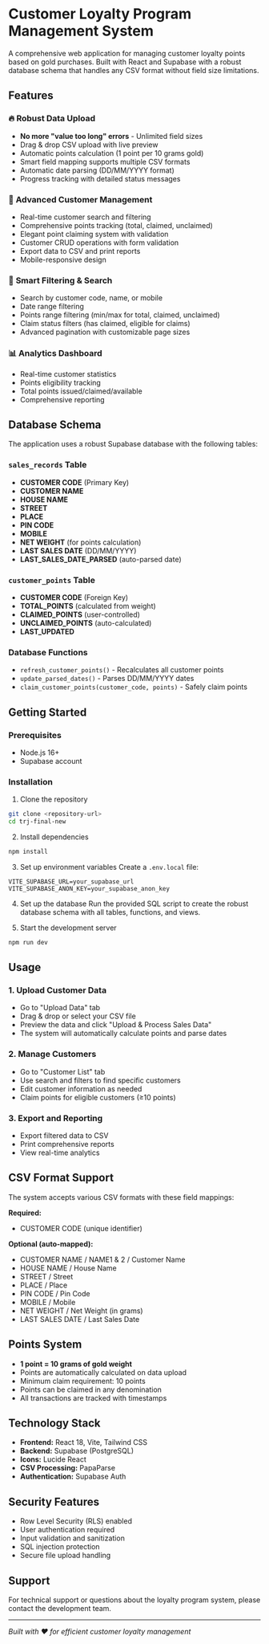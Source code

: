 # Customer Loyalty Program Management System

A comprehensive web application for managing customer loyalty points based on gold purchases. Built with React and Supabase with a robust database schema that handles any CSV format without field size limitations.

## Features

### 🔥 **Robust Data Upload**
- **No more "value too long" errors** - Unlimited field sizes
- Drag & drop CSV upload with live preview
- Automatic points calculation (1 point per 10 grams gold)
- Smart field mapping supports multiple CSV formats
- Automatic date parsing (DD/MM/YYYY format)
- Progress tracking with detailed status messages

### 💎 **Advanced Customer Management**
- Real-time customer search and filtering
- Comprehensive points tracking (total, claimed, unclaimed)
- Elegant point claiming system with validation
- Customer CRUD operations with form validation
- Export data to CSV and print reports
- Mobile-responsive design

### 🎯 **Smart Filtering & Search**
- Search by customer code, name, or mobile
- Date range filtering
- Points range filtering (min/max for total, claimed, unclaimed)
- Claim status filters (has claimed, eligible for claims)
- Advanced pagination with customizable page sizes

### 📊 **Analytics Dashboard**
- Real-time customer statistics
- Points eligibility tracking
- Total points issued/claimed/available
- Comprehensive reporting

## Database Schema

The application uses a robust Supabase database with the following tables:

### `sales_records` Table
- **CUSTOMER CODE** (Primary Key)
- **CUSTOMER NAME** 
- **HOUSE NAME**
- **STREET** 
- **PLACE**
- **PIN CODE**
- **MOBILE**
- **NET WEIGHT** (for points calculation)
- **LAST SALES DATE** (DD/MM/YYYY)
- **LAST_SALES_DATE_PARSED** (auto-parsed date)

### `customer_points` Table
- **CUSTOMER CODE** (Foreign Key)
- **TOTAL_POINTS** (calculated from weight)
- **CLAIMED_POINTS** (user-controlled)
- **UNCLAIMED_POINTS** (auto-calculated)
- **LAST_UPDATED**

### Database Functions
- `refresh_customer_points()` - Recalculates all customer points
- `update_parsed_dates()` - Parses DD/MM/YYYY dates
- `claim_customer_points(customer_code, points)` - Safely claim points

## Getting Started

### Prerequisites
- Node.js 16+
- Supabase account

### Installation

1. Clone the repository
```bash
git clone <repository-url>
cd trj-final-new
```

2. Install dependencies
```bash
npm install
```

3. Set up environment variables
Create a `.env.local` file:
```
VITE_SUPABASE_URL=your_supabase_url
VITE_SUPABASE_ANON_KEY=your_supabase_anon_key
```

4. Set up the database
Run the provided SQL script to create the robust database schema with all tables, functions, and views.

5. Start the development server
```bash
npm run dev
```

## Usage

### 1. Upload Customer Data
- Go to "Upload Data" tab
- Drag & drop or select your CSV file
- Preview the data and click "Upload & Process Sales Data"
- The system will automatically calculate points and parse dates

### 2. Manage Customers
- Go to "Customer List" tab
- Use search and filters to find specific customers
- Edit customer information as needed
- Claim points for eligible customers (≥10 points)

### 3. Export and Reporting
- Export filtered data to CSV
- Print comprehensive reports
- View real-time analytics

## CSV Format Support

The system accepts various CSV formats with these field mappings:

**Required:**
- CUSTOMER CODE (unique identifier)

**Optional (auto-mapped):**
- CUSTOMER NAME / NAME1 & 2 / Customer Name
- HOUSE NAME / House Name
- STREET / Street
- PLACE / Place
- PIN CODE / Pin Code
- MOBILE / Mobile
- NET WEIGHT / Net Weight (in grams)
- LAST SALES DATE / Last Sales Date

## Points System

- **1 point = 10 grams of gold weight**
- Points are automatically calculated on data upload
- Minimum claim requirement: 10 points
- Points can be claimed in any denomination
- All transactions are tracked with timestamps

## Technology Stack

- **Frontend:** React 18, Vite, Tailwind CSS
- **Backend:** Supabase (PostgreSQL)
- **Icons:** Lucide React
- **CSV Processing:** PapaParse
- **Authentication:** Supabase Auth

## Security Features

- Row Level Security (RLS) enabled
- User authentication required
- Input validation and sanitization
- SQL injection protection
- Secure file upload handling

## Support

For technical support or questions about the loyalty program system, please contact the development team.

---

*Built with ❤️ for efficient customer loyalty management*
